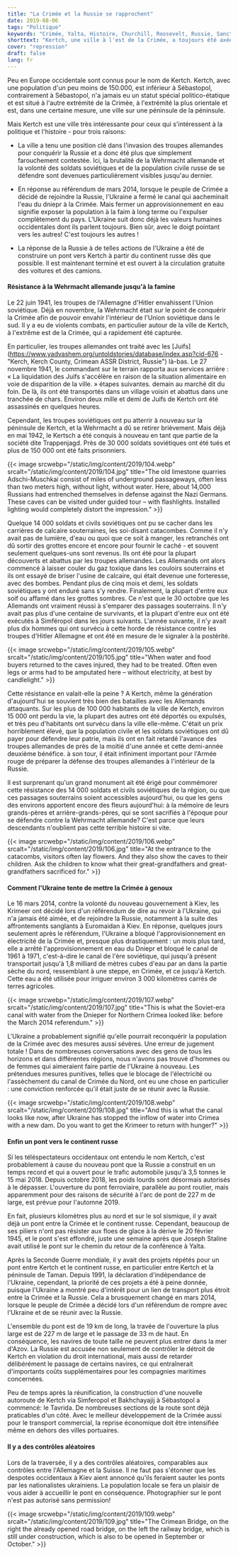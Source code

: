 ```yaml
---
title: "La Crimée et la Russie se rapprochent"
date: 2019-08-06
tags: "Politique"
keywords: "Crimée, Yalta, Histoire, Churchill, Roosevelt, Russie, Sanctions, OTAN, Uranium Munition, Kosovo, Serbie, Sébastopol, Balaclava, Kertch, Juifs, Eau"
shorttext: "Kertch, une ville à l'est de la Crimée, a toujours été axée sur la Russie. Un nouveau pont offre d'autres possibilités."
cover: "repression"
draft: false
lang: fr
---
```


Peu en Europe occidentale sont connus pour le nom de Kertch. Kertch, avec une population d'un peu moins de 150.000, est inférieur à Sébastopol, contrairement à Sébastopol, n'a jamais eu un statut spécial politico-étatique et est situé à l'autre extrémité de la Crimée, à l'extrémité la plus orientale et est, dans une certaine mesure, une ville sur une péninsule de la péninsule.

Mais Kertch est une ville très intéressante pour ceux qui s'intéressent à la politique et l'histoire - pour trois raisons:

  - La ville a tenu une position clé dans l'invasion des troupes allemandes pour conquérir la Russie et a donc été plus que simplement farouchement contestée. Ici, la brutalité de la Wehrmacht allemande et la volonté des soldats soviétiques et de la population civile russe de se défendre sont devenues particulièrement visibles jusqu'au dernier.

  - En réponse au référendum de mars 2014, lorsque le peuple de Crimée a décidé de rejoindre la Russie, l'Ukraine a fermé le canal qui aacheminait l'eau du dniepr à la Crimée. Mais fermer un approvisionnement en eau signifie exposer la population à la faim à long terme ou l'expulser complètement du pays. L'Ukraine suit donc déjà les valeurs humaines occidentales dont ils parlent toujours. Bien sûr, avec le doigt pointant vers les autres! C'est toujours les autres !

  - La réponse de la Russie à de telles actions de l'Ukraine a été de construire un pont vers Kertch à partir du continent russe dès que possible. Il est maintenant terminé et est ouvert à la circulation gratuite des voitures et des camions.

#### Résistance à la Wehrmacht allemande jusqu'à la famine

Le 22 juin 1941, les troupes de l'Allemagne d'Hitler envahissent l'Union soviétique. Déjà en novembre, la Wehrmacht était sur le point de conquérir la Crimée afin de pouvoir envahir l'intérieur de l'Union soviétique dans le sud. Il y a eu de violents combats, en particulier autour de la ville de Kertch, à l'extrême est de la Crimée, qui a rapidement été capturée.

En particulier, les troupes allemandes ont traité avec les [Juifs](https://www.yadvashem.org/untoldstories/database/index.asp?cid-676 -"Kerch, Kerch County, Crimean ASSR District, Russie") là-bas. Le 27 novembre 1941, le commandant sur le terrain rapporta aux services arrière : « La liquidation des Juifs s'accélère en raison de la situation alimentaire en voie de disparition de la ville. » étapes suivantes. demain au marché dit du foin. De là, ils ont été transportés dans un village voisin et abattus dans une tranchée de chars. Environ deux mille et demi de Juifs de Kertch ont été assassinés en quelques heures.

Cependant, les troupes soviétiques ont pu atterrir à nouveau sur la péninsule de Kertch, et la Wehrmacht a dû se retirer brièvement. Mais déjà en mai 1942, le Kertsch a été conquis à nouveau en tant que partie de la société dite Trappenjagd. Près de 30 000 soldats soviétiques ont été tués et plus de 150 000 ont été faits prisonniers.

{{< image srcwebp="/static/img/content/2019/104.webp" srcalt="/static/img/content/2019/104.jpg" title="The old limestone quarries Adschi-Muschkai consist of miles of underground passageways, often less than two meters high, without light, without water. Here, about 14,000 Russians had entrenched themselves in defense against the Nazi Germans. These caves can be visited under guided tour – with flashlights. Installed lighting would completely distort the impression." >}}

Quelque 14 000 soldats et civils soviétiques ont pu se cacher dans les carrières de calcaire souterraines, les soi-disant catacombes. Comme il n'y avait pas de lumière, d'eau ou quoi que ce soit à manger, les retranchés ont dû sortir des grottes encore et encore pour fournir le caché - et souvent seulement quelques-uns sont revenus. Ils ont été pour la plupart découverts et abattus par les troupes allemandes. Les Allemands ont alors commencé à laisser couler du gaz toxique dans les couloirs souterrains et ils ont essayé de briser l'usine de calcaire, qui était devenue une forteresse, avec des bombes. Pendant plus de cinq mois et demi, les soldats soviétiques y ont enduré sans s'y rendre. Finalement, la plupart d'entre eux soif ou affamé dans les grottes sombres. Ce n'est que le 30 octobre que les Allemands ont vraiment réussi à s'emparer des passages souterrains. Il n'y avait pas plus d'une centaine de survivants, et la plupart d'entre eux ont été exécutés à Simféropol dans les jours suivants. L'année suivante, il n'y avait plus dix hommes qui ont survécu à cette horde de résistance contre les troupes d'Hitler Allemagne et ont été en mesure de le signaler à la postérité.

{{< image srcwebp="/static/img/content/2019/105.webp" srcalt="/static/img/content/2019/105.jpg" title="When water and food buyers returned to the caves injured, they had to be treated. Often even legs or arms had to be amputated here – without electricity, at best by candlelight." >}}

Cette résistance en valait-elle la peine ? A Kertch, même la génération d'aujourd'hui se souvient très bien des batailles avec les Allemands attaquants. Sur les plus de 100 000 habitants de la ville de Kertch, environ 15 000 ont perdu la vie, la plupart des autres ont été déportés ou expulsés, et très peu d'habitants ont survécu dans la ville elle-même. C'était un prix horriblement élevé, que la population civile et les soldats soviétiques ont dû payer pour défendre leur patrie, mais ils ont en fait retardé l'avance des troupes allemandes de près de la moitié d'une année et cette demi-année deuxième bénéfice. à son tour, il était infiniment important pour l'Armée rouge de préparer la défense des troupes allemandes à l'intérieur de la Russie.

Il est surprenant qu'un grand monument ait été érigé pour commémorer cette résistance des 14 000 soldats et civils soviétiques de la région, ou que ces passages souterrains soient accessibles aujourd'hui, ou que les gens des environs apportent encore des fleurs aujourd'hui: à la mémoire de leurs grands-pères et arrière-grands-pères, qui se sont sacrifiés à l'époque pour se défendre contre la Wehrmacht allemande? C'est parce que leurs descendants n'oublient pas cette terrible histoire si vite.

{{< image srcwebp="/static/img/content/2019/106.webp" srcalt="/static/img/content/2019/106.jpg" title="At the entrance to the catacombs, visitors often lay flowers. And they also show the caves to their children. Ask the children to know what their great-grandfathers and great-grandfathers sacrificed for." >}}

#### Comment l'Ukraine tente de mettre la Crimée à genoux

Le 16 mars 2014, contre la volonté du nouveau gouvernement à Kiev, les Krimeer ont décidé lors d'un référendum de dire au revoir à l'Ukraine, qui n'a jamais été aimée, et de rejoindre la Russie, notamment à la suite des affrontements sanglants à Euromaidan à Kiev. En réponse, quelques jours seulement après le référendum, l'Ukraine a bloqué l'approvisionnement en électricité de la Crimée et, presque plus drastiquement : un mois plus tard, elle a arrêté l'approvisionnement en eau du Dniepr et bloqué le canal de 1961 à 1971, c'est-à-dire le canal de l'ère soviétique, qui jusqu'à présent transportait jusqu'à 1,8 milliard de mètres cubes d'eau par an dans la partie sèche du nord, ressemblant à une steppe, en Crimée, et ce jusqu'à Kertch. Cette eau a été utilisée pour irriguer environ 3 000 kilomètres carrés de terres agricoles.

{{< image srcwebp="/static/img/content/2019/107.webp" srcalt="/static/img/content/2019/107.jpg" title="This is what the Soviet-era canal with water from the Dnieper for Northern Crimea looked like: before the March 2014 referendum." >}}

L'Ukraine a probablement signifié qu'elle pourrait reconquérir la population de la Crimée avec des mesures aussi sévères. Une erreur de jugement totale ! Dans de nombreuses conversations avec des gens de tous les horizons et dans différentes régions, nous n'avons pas trouvé d'hommes ou de femmes qui aimeraient faire partie de l'Ukraine à nouveau. Les prétendues mesures punitives, telles que le blocage de l'électricité ou l'assèchement du canal de Crimée du Nord, ont eu une chose en particulier : une conviction renforcée qu'il était juste de se réunir avec la Russie.

{{< image srcwebp="/static/img/content/2019/108.webp" srcalt="/static/img/content/2019/108.jpg" title="And this is what the canal looks like now, after Ukraine has stopped the inflow of water into Crimea with a new dam. Do you want to get the Krimeer to return with hunger?" >}}

#### Enfin un pont vers le continent russe

Si les téléspectateurs occidentaux ont entendu le nom Kertch, c'est probablement à cause du nouveau pont que la Russie a construit en un temps record et qui a ouvert pour le trafic automobile jusqu'à 3,5 tonnes le 15 mai 2018. Depuis octobre 2018, les poids lourds sont désormais autorisés à le dépasser. L'ouverture du pont ferroviaire, parallèle au pont routier, mais apparemment pour des raisons de sécurité à l'arc de pont de 227 m de large, est prévue pour l'automne 2019.

En fait, plusieurs kilomètres plus au nord et sur le sol sismique, il y avait déjà un pont entre la Crimée et le continent russe. Cependant, beaucoup de ses piliers n'ont pas résister aux floes de glace à la dérive le 20 février 1945, et le pont s'est effondré, juste une semaine après que Joseph Staline avait utilisé le pont sur le chemin du retour de la conférence à Yalta.

Après la Seconde Guerre mondiale, il y avait des projets répétés pour un pont entre Kertch et le continent russe, en particulier entre Kertch et la péninsule de Taman. Depuis 1991, la déclaration d'indépendance de l'Ukraine, cependant, la priorité de ces projets a été à peine donnée, puisque l'Ukraine a montré peu d'intérêt pour un lien de transport plus étroit entre la Crimée et la Russie. Cela a brusquement changé en mars 2014, lorsque le peuple de Crimée a décidé lors d'un référendum de rompre avec l'Ukraine et de se réunir avec la Russie.

L'ensemble du pont est de 19 km de long, la travée de l'ouverture la plus large est de 227 m de large et le passage de 33 m de haut. En conséquence, les navires de toute taille ne peuvent plus entrer dans la mer d'Azov. La Russie est accusée non seulement de contrôler le détroit de Kertch en violation du droit international, mais aussi de retarder délibérément le passage de certains navires, ce qui entraînerait d'importants coûts supplémentaires pour les compagnies maritimes concernées.

Peu de temps après la réunification, la construction d'une nouvelle autoroute de Kertch via Simferopol et Bakhchayajij à Sébastopol a commencé: le Tavrida. De nombreuses sections de la route sont déjà praticables d'un côté. Avec le meilleur développement de la Crimée aussi pour le transport commercial, la reprise économique doit être intensifiée même en dehors des villes portuaires.

#### Il y a des contrôles aléatoires

Lors de la traversée, il y a des contrôles aléatoires, comparables aux contrôles entre l'Allemagne et la Suisse. Il ne faut pas s'étonner que les despotes occidentaux à Kiev aient annoncé qu'ils feraient sauter les ponts par les nationalistes ukrainiens. La population locale se fera un plaisir de vous aider à accueillir le pont en conséquence. Photographier sur le pont n'est pas autorisé sans permission!

{{< image srcwebp="/static/img/content/2019/109.webp" srcalt="/static/img/content/2019/109.jpg" title="The Crimean Bridge, on the right the already opened road bridge, on the left the railway bridge, which is still under construction, which is also to be opened in September or October." >}}
